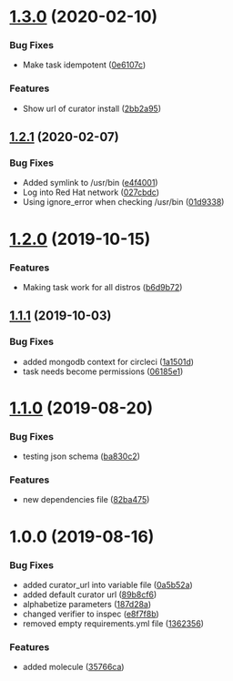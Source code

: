# [1.3.0](https://github.com/mongodb-ansible-roles/ansible-role-curator/compare/v1.2.1...v1.3.0) (2020-02-10)


### Bug Fixes

* Make task idempotent ([0e6107c](https://github.com/mongodb-ansible-roles/ansible-role-curator/commit/0e6107cc5857caeee52d6af4506429d18455fd3b))


### Features

* Show url of curator install ([2bb2a95](https://github.com/mongodb-ansible-roles/ansible-role-curator/commit/2bb2a95d5f88dcf0986b57071c8c9f66ad6f4a9c))

## [1.2.1](https://github.com/mongodb-ansible-roles/ansible-role-curator/compare/v1.2.0...v1.2.1) (2020-02-07)


### Bug Fixes

* Added symlink to /usr/bin ([e4f4001](https://github.com/mongodb-ansible-roles/ansible-role-curator/commit/e4f4001fa40520da40d99f5d6bf61be15499a8c8))
* Log into Red Hat network ([027cbdc](https://github.com/mongodb-ansible-roles/ansible-role-curator/commit/027cbdc9b01ea3882a80a9215babac0892f699bc))
* Using ignore_error when checking /usr/bin ([01d9338](https://github.com/mongodb-ansible-roles/ansible-role-curator/commit/01d9338700318aea49cbf926e331c318e2d667a9))

# [1.2.0](https://github.com/mongodb-ansible-roles/ansible-role-curator/compare/v1.1.1...v1.2.0) (2019-10-15)


### Features

* Making task work for all distros ([b6d9b72](https://github.com/mongodb-ansible-roles/ansible-role-curator/commit/b6d9b72f34328540adb8598ef44528039cb47376))

## [1.1.1](https://github.com/mongodb-ansible-roles/ansible-role-curator/compare/v1.1.0...v1.1.1) (2019-10-03)


### Bug Fixes

* added mongodb context for circleci ([1a1501d](https://github.com/mongodb-ansible-roles/ansible-role-curator/commit/1a1501d))
* task needs become permissions ([06185e1](https://github.com/mongodb-ansible-roles/ansible-role-curator/commit/06185e1))

# [1.1.0](https://github.com/mongodb-ansible-roles/ansible-role-curator/compare/v1.0.0...v1.1.0) (2019-08-20)


### Bug Fixes

* testing json schema ([ba830c2](https://github.com/mongodb-ansible-roles/ansible-role-curator/commit/ba830c2))


### Features

* new dependencies file ([82ba475](https://github.com/mongodb-ansible-roles/ansible-role-curator/commit/82ba475))

# 1.0.0 (2019-08-16)


### Bug Fixes

* added curator_url into variable file ([0a5b52a](https://github.com/mongodb-ansible-roles/ansible-role-curator/commit/0a5b52a))
* added default curator url ([89b8cf6](https://github.com/mongodb-ansible-roles/ansible-role-curator/commit/89b8cf6))
* alphabetize parameters ([187d28a](https://github.com/mongodb-ansible-roles/ansible-role-curator/commit/187d28a))
* changed verifier to inspec ([e8f7f8b](https://github.com/mongodb-ansible-roles/ansible-role-curator/commit/e8f7f8b))
* removed empty requirements.yml file ([1362356](https://github.com/mongodb-ansible-roles/ansible-role-curator/commit/1362356))


### Features

* added molecule ([35766ca](https://github.com/mongodb-ansible-roles/ansible-role-curator/commit/35766ca))

